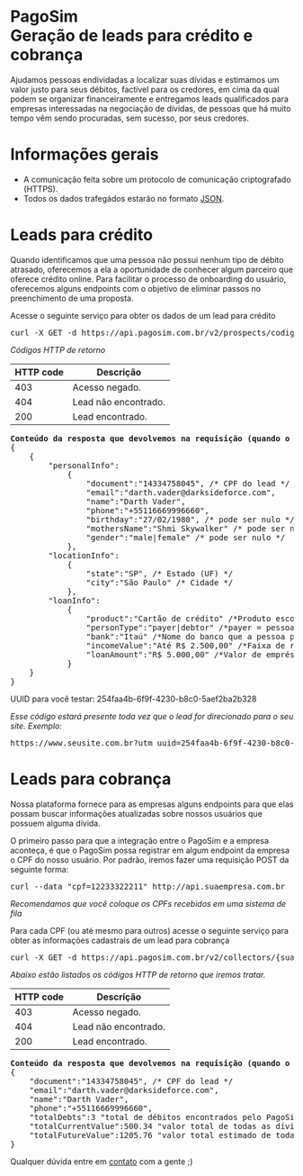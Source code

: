 PagoSim<br>Geração de leads para crédito e cobrança
====
Ajudamos pessoas endividadas a localizar suas dívidas e estimamos um valor justo para seus débitos, factível para os credores, em cima da qual podem se organizar financeiramente e entregamos leads qualificados para empresas interessadas na negociação de dívidas, de pessoas que há muito tempo vêm sendo procuradas, sem sucesso, por seus credores.

Informações gerais
===

* A comunicação feita sobre um protocolo de comunicação criptografado (HTTPS).
* Todos os dados trafegádos estarão no formato [JSON](http://www.json.org/).


Leads para crédito
====
Quando identificamos que uma pessoa não possui nenhum tipo de débito atrasado, oferecemos a ela a oportunidade de conhecer algum parceiro que oferece crédito online. Para facilitar o processo de onboarding do usuário, oferecemos alguns endpoints com o objetivo de eliminar passos no preenchimento de uma proposta.

Acesse o seguinte serviço para obter os dados de um lead para crédito

<pre>
curl -X GET -d https://api.pagosim.com.br/v2/prospects/codigo-utm_uuid_que-voce-recebeu-na-url
</pre>

*Códigos HTTP de retorno*

| HTTP code |                   Descrição                                   |
|-----------|---------------------------------------------------------------|
| 403       |                   Acesso negado.                              |
| 404       |                   Lead não encontrado.                        |
| 200       |                   Lead encontrado.                            |

<pre>
<b>Conteúdo da resposta que devolvemos na requisição (quando o código HTTP for 200)</b>
{
    {
        "personalInfo":
            {
                "document":"14334758045", /* CPF do lead */
                "email":"darth.vader@darksideforce.com",
                "name":"Darth Vader",
                "phone":"+55116669996660",
                "birthday":"27/02/1980", /* pode ser nulo */
                "mothersName":"Shmi Skywalker" /* pode ser nulo */,
                "gender":"male|female" /* pode ser nulo */
            },
        "locationInfo":
            {
                "state":"SP", /* Estado (UF) */
                "city":"São Paulo" /* Cidade */
            },
        "loanInfo":
            {
                "product":"Cartão de crédito" /*Produto escolhido pelo usuário*/, 
                "personType":"payer|debtor" /*payer = pessoa sem negativação; debtor=pessoa com negativação */,
                "bank":"Itaú" /*Nome do banco que a pessoa possue conta corrente*/,
                "incomeValue":"Até R$ 2.500,00" /*Faixa de renda informada*/,
                "loanAmount":"R$ 5.000,00" /*Valor de empréstimo pretendido pela pessoa*/
            }
    }
}
</pre>

UUID para você testar: 254faa4b-6f9f-4230-b8c0-5aef2ba2b328

*Esse código estará presente toda vez que o lead for direcionado para o seu site. Exemplo:*
<pre>
https://www.seusite.com.br?utm_uuid=254faa4b-6f9f-4230-b8c0-5aef2ba2b328
</pre>

Leads para cobrança
====
Nossa plataforma fornece para as empresas alguns endpoints para que elas possam buscar informações atualizadas sobre nossos usuários que possuem alguma dívida.

O primeiro passo para que a integração entre o PagoSim e a empresa aconteça, é que o PagoSim possa registrar em algum endpoint da empresa o CPF do nosso usuário. Por padrão, iremos fazer uma requisição POST da seguinte forma:

<pre>
curl --data "cpf=12233322211" http://api.suaempresa.com.br
</pre>

*Recomendamos que você coloque os CPFs recebidos em uma sistema de fila*

Para cada CPF (ou até mesmo para outros) acesse o seguinte serviço para obter as informações cadastrais de um lead para cobrança

<pre>
curl -X GET -d https://api.pagosim.com.br/v2/collectors/{sua-key}/debtors/cpf-do-lead
</pre>

*Abaixo estão listados os códigos HTTP de retorno que iremos tratar.*

| HTTP code |                   Descrição                                   |
|-----------|---------------------------------------------------------------|
| 403       |                   Acesso negado.                              |
| 404       |                   Lead não encontrado.                        |
| 200       |                   Lead encontrado.                            |

<pre>
<b>Conteúdo da resposta que devolvemos na requisição (quando o código HTTP de resposta for 200)</b>
{
    "document":"14334758045", /* CPF do lead */
    "email":"darth.vader@darksideforce.com",
    "name":"Darth Vader",
    "phone":"+55116669996660",
    "totalDebts":3 "total de débitos encontrados pelo PagoSim",
    "totalCurrentValue":500.34 "valor total de todas as dívidas encontradas",
    "totalFutureValue":1205.76 "valor total estimado de todas as dívidas encontradas"
}
</pre>

Qualquer dúvida entre em [contato](mailto:devops@pagosim.com.br) com a gente ;)
